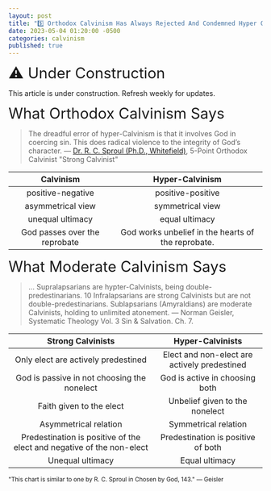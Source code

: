 ```yaml
---
layout: post
title: "5️⃣ Orthodox Calvinism Has Always Rejected And Condemned Hyper Calvinism" 
date: 2023-05-04 01:20:00 -0500
categories: calvinism
published: true
---
```


<span style="font-size:2.1em">⚠️ Under Construction</span>

This article is under construction. Refresh weekly for updates.

<span style="font-size:2.1em">What Orthodox Calvinism Says</span>

> The dreadful error of hyper-Calvinism is that it involves God in coercing sin. This does radical violence to the integrity of God’s character. &mdash; [Dr. R. C. Sproul (Ph.D., Whitefield)](https://youtu.be/-HMb9YjRq8Q), 5-Point Orthodox Calvinist "Strong Calvinist"

|Calvinism|Hyper-Calvinism|
|:-:|:-:|
|positive-negative|positive-positive|
|asymmetrical view|symmetrical view|
|unequal ultimacy|equal ultimacy|
|God passes over the reprobate|God works unbelief in the hearts of the reprobate.|

<span style="font-size:2.1em">What Moderate Calvinism Says</span>

> ... Supralapsarians are hypter-Calvinists, being double-predestinarians. 10 Infralapsarians are strong Calvinists but are not double-predestinarians. Sublapsarians (Amyraldians) are moderate Calvinists, holding to unlimited atonement. &mdash; Norman Geisler, Systematic Theology Vol. 3 Sin & Salvation. Ch. 7.

|Strong Calvinists|Hyper-Calvinists|
|:-:|:-:|
|Only elect are actively predestined|Elect and non-elect are actively predestined|
|God is passive in not choosing the nonelect|God is active in choosing both|
|Faith given to the elect|Unbelief given to the nonelect|
|Asymmetrical relation|Symmetrical relation|
|Predestination is positive of the elect and negative of the non-elect|Predestination is positive of both|
|Unequal ultimacy|Equal ultimacy|

<sup>"This chart is similar to one by R. C. Sproul in Chosen by God, 143." &mdash; Geisler</sup>


<script>
    var refTagger = {
        settings: {
            bibleVersion: 'ESV'
        }
    }; 

    (function(d, t) {
        var n=d.querySelector('[nonce]');
        refTagger.settings.nonce = n && (n.nonce||n.getAttribute('nonce'));
        var g = d.createElement(t), s = d.getElementsByTagName(t)[0];
        g.src = 'https://api.reftagger.com/v2/RefTagger.js';
        g.nonce = refTagger.settings.nonce;
        s.parentNode.insertBefore(g, s);
    }(document, 'script'));
</script>